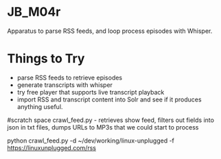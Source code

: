 # JB_M04r
Apparatus to parse RSS feeds, and loop process episodes with Whisper.


# Things to Try

- parse RSS feeds to retrieve episodes
- generate transcripts with whisper
- try free player that supports live transcript playback
- import RSS and transcript content into Solr and see if it produces anything useful. 


#scratch space
crawl_feed.py - retrieves show feed, filters out fields into json in txt files, dumps URLs to MP3s that we could start to process

python crawl_feed.py -d ~/dev/working/linux-unplugged -f https://linuxunplugged.com/rss
